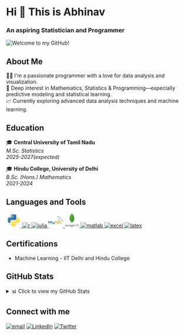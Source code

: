 <h1 align="left">Hi 👋 This is Abhinav</h1>
<h3 align="left">An aspiring Statistician and Programmer</h3>

<p align="left">
  <img src="https://readme-typing-svg.herokuapp.com?font=Fira+Code&size=22&pause=1000&color=0e75b6&center=true&vCenter=true&width=435&lines=Welcome+to+my+GitHub!" alt="Welcome to my GitHub!" />
</p>

## About Me
👨‍💻 I'm a passionate programmer with a love for data analysis and visualization.  
🔢 Deep interest in Mathematics, Statistics & Programming—especially predictive modeling and statistical learning.  
📈 Currently exploring advanced data analysis techniques and machine learning.

## Education
🎓 **Central University of Tamil Nadu**  
*M.Sc. Statistics*  
*2025-2027(expected)*

🎓 **Hindu College, University of Delhi**  
*B.Sc. (Hons.) Mathematics*  
*2021-2024*

## Languages and Tools
<p align="left">
<a href="https://www.python.org" target="_blank" rel="noreferrer"> <img src="https://raw.githubusercontent.com/devicons/devicon/master/icons/python/python-original.svg" alt="python" width="40" height="40"/> </a>
<a href="https://www.r-project.org/" target="_blank" rel="noreferrer"> <img src="https://www.r-project.org/Rlogo.png" alt="r" width="40" height="40"/> </a>
<a href="https://julialang.org/" target="_blank" rel="noreferrer"> <img src="https://upload.wikimedia.org/wikipedia/commons/1/1f/Julia_Programming_Language_Logo.svg" alt="julia" width="40" height="40"/> </a>
<a href="https://www.mysql.com/" target="_blank" rel="noreferrer"> <img src="https://raw.githubusercontent.com/devicons/devicon/master/icons/mysql/mysql-original-wordmark.svg" alt="mysql" width="40" height="40"/> </a>
<a href="https://www.mongodb.com/" target="_blank" rel="noreferrer"> <img src="https://raw.githubusercontent.com/devicons/devicon/master/icons/mongodb/mongodb-original-wordmark.svg" alt="mongodb" width="40" height="40"/> </a>
<a href="https://www.mathworks.com/products/matlab.html" target="_blank" rel="noreferrer"> <img src="https://upload.wikimedia.org/wikipedia/commons/2/21/Matlab_Logo.png" alt="matlab" width="40" height="40"/> </a>
<a href="https://www.microsoft.com/en-us/microsoft-365/excel" target="_blank" rel="noreferrer"> <img src="https://upload.wikimedia.org/wikipedia/commons/7/73/Microsoft_Excel_2013-2019_logo.svg" alt="excel" width="40" height="40"/> </a>
<a href="https://www.latex-project.org/" target="_blank" rel="noreferrer"> <img src="https://upload.wikimedia.org/wikipedia/commons/9/92/LaTeX_logo.svg" alt="latex" width="40" height="40"/> </a>
</p>

## Certifications

- Machine Learning - IIT Delhi and Hindu College


## GitHub Stats
<details>
  <summary>📊 Click to view my GitHub Stats</summary>
  <p align="left">
    <img src="https://github-profile-summary-cards.vercel.app/api/cards/profile-details?username=abhinavpurushu&theme=radical" alt="Profile Details" />
    <img src="https://github-profile-summary-cards.vercel.app/api/cards/repos-per-language?username=abhinavpurushu&theme=radical" alt="Top Languages by Repo" />
    <img src="https://github-profile-summary-cards.vercel.app/api/cards/most-commit-language?username=abhinavpurushu&theme=radical" alt="Top Languages by Commit" />
    <img src="https://github-profile-summary-cards.vercel.app/api/cards/stats?username=abhinavpurushu&theme=radical" alt="GitHub Stats" />
    <img src="https://github-profile-summary-cards.vercel.app/api/cards/productive-time?username=abhinavpurushu&theme=radical&utcOffset=5" alt="Productive Time" />
  </p>
</details>

## Connect with me
<p align="left">
<a href="mailto:abhinavpurushu@outlook.com" target="blank"><img align="center" src="https://cdn.jsdelivr.net/npm/simple-icons@3.0.1/icons/gmail.svg" alt="email" height="30" width="40" /></a>
<a href="https://linkedin.com/in/abhinavpurushu" target="blank"><img align="center" src="https://cdn.jsdelivr.net/npm/simple-icons@3.0.1/icons/linkedin.svg" alt="LinkedIn" height="30" width="40" /></a>
<a href="https://twitter.com/abhinavpurushu" target="blank"><img align="center" src="https://cdn.jsdelivr.net/npm/simple-icons@3.0.1/icons/twitter.svg" alt="Twitter" height="30" width="40" /></a>
</p>
